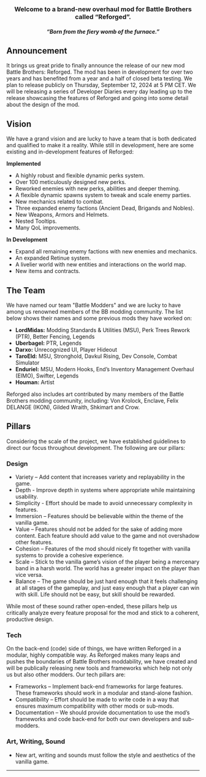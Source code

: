 <h3 align="center">Welcome to a brand-new overhaul mod for Battle Brothers called “Reforged”.</h3>

_<h4 align="center">“Born from the fiery womb of the furnace.”</h4>_

## Announcement
It brings us great pride to finally announce the release of our new mod Battle Brothers: Reforged. The mod has been in development for over two years and has benefited from a year and a half of closed beta testing. We plan to release publicly on Thursday, September 12, 2024 at 5 PM CET. We will be releasing a series of Developer Diaries every day leading up to the release showcasing the features of Reforged and going into some detail about the design of the mod.

## Vision
We have a grand vision and are lucky to have a team that is both dedicated and qualified to make it a reality. While still in development, here are some existing and in-development features of Reforged:

**Implemented**
- A highly robust and flexible dynamic perks system.
- Over 100 meticulously designed new perks.
- Reworked enemies with new perks, abilities and deeper theming.
- A flexible dynamic spawns system to tweak and scale enemy parties.
- New mechanics related to combat.
- Three expanded enemy factions (Ancient Dead, Brigands and Nobles).
- New Weapons, Armors and Helmets.
- Nested Tooltips.
- Many QoL improvements.

**In Development**
- Expand all remaining enemy factions with new enemies and mechanics.
- An expanded Retinue system.
- A livelier world with new entities and interactions on the world map.
- New items and contracts.

## The Team
We have named our team "Battle Modders" and we are lucky to have among us renowned members of the BB modding community. The list below shows their names and some previous mods they have worked on:
- **LordMidas:** Modding Standards & Utilities (MSU), Perk Trees Rework (PTR), Better Fencing, Legends
- **Uberbagel:** PTR, Legends
- **Darxo:** Unrecognized UI, Player Hideout
- **TaroEld:** MSU, Stronghold, Davkul Rising, Dev Console, Combat Simulator
- **Enduriel:** MSU, Modern Hooks, End’s Inventory Management Overhaul (EIMO), Swifter, Legends
- **Houman:** Artist

Reforged also includes art contributed by many members of the Battle Brothers modding community, including:
Von Krolock, Enclave, Felix DELANGE (IKON), Gilded Wraith, Shkimart and Crow.

## Pillars
Considering the scale of the project, we have established guidelines to direct our focus throughout development. The following are our pillars:
### Design
- Variety – Add content that increases variety and replayability in the game.
- Depth - Improve depth in systems where appropriate while maintaining usability.
- Simplicity - Effort should be made to avoid unnecessary complexity in features.
- Immersion – Features should be believable within the theme of the vanilla game.
- Value – Features should not be added for the sake of adding more content. Each feature should add value to the game and not overshadow other features.
- Cohesion – Features of the mod should nicely fit together with vanilla systems to provide a cohesive experience.
- Scale – Stick to the vanilla game’s vision of the player being a mercenary band in a harsh world. The world has a greater impact on the player than vice versa.
- Balance – The game should be just hard enough that it feels challenging at all stages of the gameplay, and just easy enough that a player can win with skill. Life should not be easy, but skill should be rewarded.

While most of these sound rather open-ended, these pillars help us critically analyze every feature proposal for the mod and stick to a coherent, productive design.

### Tech
On the back-end (code) side of things, we have written Reforged in a modular, highly compatible way. As Reforged makes many leaps and pushes the boundaries of Battle Brothers moddability, we have created and will be publically releasing new tools and frameworks which help not only us but also other modders. Our tech pillars are:

- Frameworks – Implement back-end frameworks for large features. These frameworks should work in a modular and stand-alone fashion.
- Compatibility – Effort should be made to write code in a way that ensures maximum compatibility with other mods or sub-mods.
- Documentation – We should provide documentation to use the mod’s frameworks and code back-end for both our own developers and sub-modders.

### Art, Writing, Sound
- New art, writing and sounds must follow the style and aesthetics of the vanilla game.
***
